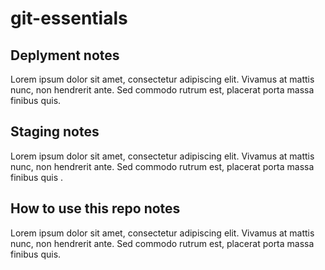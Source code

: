 # git-essentials

## Deplyment notes
Lorem ipsum dolor sit amet, consectetur adipiscing elit. Vivamus at mattis nunc, non hendrerit ante. Sed commodo rutrum est, placerat porta massa finibus quis.

## Staging notes
Lorem ipsum dolor sit amet, consectetur adipiscing elit. Vivamus at mattis nunc, non hendrerit ante. Sed commodo rutrum est, placerat porta massa finibus quis
.
## How to use this repo notes
Lorem ipsum dolor sit amet, consectetur adipiscing elit. Vivamus at mattis nunc, non hendrerit ante. Sed commodo rutrum est, placerat porta massa finibus quis.
